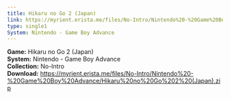 ```yaml
---
title: Hikaru no Go 2 (Japan)
link: https://myrient.erista.me/files/No-Intro/Nintendo%20-%20Game%20Boy%20Advance/Hikaru%20no%20Go%202%20(Japan).zip
type: single1
System: Nintendo - Game Boy Advance
---
```

<b>Game:</b> Hikaru no Go 2 (Japan)<br>
<b>System:</b> Nintendo - Game Boy Advance<br>
<b>Collection:</b> No-Intro<br>
<b>Download:</b> https://myrient.erista.me/files/No-Intro/Nintendo%20-%20Game%20Boy%20Advance/Hikaru%20no%20Go%202%20(Japan).zip
